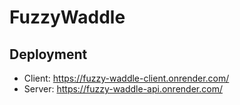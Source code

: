 

# FuzzyWaddle

## Deployment
- Client: https://fuzzy-waddle-client.onrender.com/
- Server: https://fuzzy-waddle-api.onrender.com/
